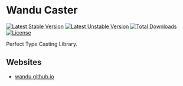 Wandu Caster
===

[![Latest Stable Version](https://poser.pugx.org/wandu/caster/v/stable.svg)](https://packagist.org/packages/wandu/caster)
[![Latest Unstable Version](https://poser.pugx.org/wandu/caster/v/unstable.svg)](https://packagist.org/packages/wandu/caster)
[![Total Downloads](https://poser.pugx.org/wandu/caster/downloads.svg)](https://packagist.org/packages/wandu/caster)
[![License](https://poser.pugx.org/wandu/caster/license.svg)](https://packagist.org/packages/wandu/caster)

Perfect Type Casting Library.

## Websites

- [wandu.github.io](https://wandu.github.io)
